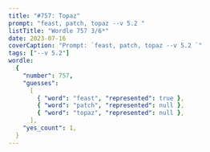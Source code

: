 ```yaml
---
title: "#757: Topaz"
prompt: "feast, patch, topaz --v 5.2 "
listTitle: "Wordle 757 3/6*"
date: 2023-07-16
coverCaption: "Prompt: `feast, patch, topaz --v 5.2 `"
tags: ["--v 5.2"]
wordle:
  {
    "number": 757,
    "guesses":
      [
        { "word": "feast", "represented": true },
        { "word": "patch", "represented": null },
        { "word": "topaz", "represented": null },
      ],
    "yes_count": 1,
  }
---
```

